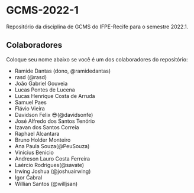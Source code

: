 # GCMS-2022-1
Repositório da disciplina de GCMS do IFPE-Recife para o semestre 2022.1.

## Colaboradores
Coloque seu nome abaixo se você é um dos colaboradores do repositório:
* Ramide Dantas (dono, @ramidedantas)
* rasd (@rasd)
* João Gabriel Gouveia
* Lucas Pontes de Lucena
* Lucas Henrique Costa de Arruda
* Samuel Paes
* Flávio Vieira
* Davidson Felix 😎(@davidsonfe)
* José Alfredo dos Santos Tenório
* Izavan dos Santos Correia
* Raphael Alcantara
* Bruno Holder Monteiro
* Ana Paula Souza(@PeuSouza)
* Vinicius Benicio
* Andreson Lauro Costa Ferreira
* Laércio Rodrigues(@savate)
* Irwing Joshua (@joshuairwing)
* Igor Cabral
* Willian Santos (@willjsan)

